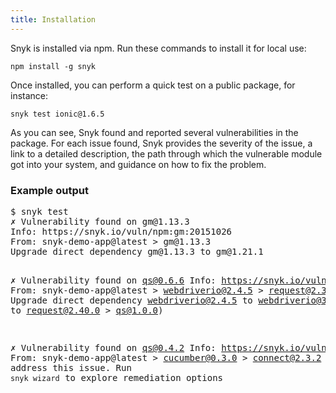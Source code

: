 ```yaml
---
title: Installation
---
```


<p>Snyk is installed via npm. Run these commands to install it for local use:</p>

<div class="highlight"><pre><code class="language-console" data-lang="console"><span class="go">npm install -g snyk</span></code></pre></div>

<p>Once installed, you can perform a quick test on a public package, for instance:</p>

<div class="highlight"><pre><code class="language-console" data-lang="console"><span class="go">snyk test ionic@1.6.5</span></code></pre></div>

<p>As you can see, Snyk found and reported several vulnerabilities in the package. For each issue found, Snyk provides the severity of the issue, a link to a detailed description, the path through which the vulnerable module got into your system, and guidance on how to fix the problem.</p>

<div class="screenshot">
<h3 class="screenshot__label">Example output</h3>
<pre class="code">$ snyk test
<span class="syn--red">✗ Vulnerability found on gm@1.13.3</span>
Info: https://snyk.io/vuln/npm:gm:20151026
From: snyk-demo-app@latest &gt; gm@1.13.3
<span class="syn--white syn--bold">Upgrade direct dependency gm@1.13.3 to gm@1.21.1</span>

<span class="syn--red">✗ Vulnerability found on qs@0.6.6</span>
Info: https://snyk.io/vuln/npm:qs:20140806
From: snyk-demo-app@latest &gt; webdriverio@2.4.5 &gt; request@2.34.0 &gt; qs@0.6.6
<span class="syn--white syn--bold">Upgrade direct dependency webdriverio@2.4.5 to webdriverio@3.0.1 (triggers upgrades to request@2.40.0 &gt; qs@1.0.0)</span>

<span class="syn--red">✗ Vulnerability found on qs@0.4.2</span>
Info: https://snyk.io/vuln/npm:qs:20140806-1
From: snyk-demo-app@latest &gt; cucumber@0.3.0 &gt; connect@2.3.2 &gt; qs@0.4.2
No direct dependency upgrade can address this issue.
<span class="syn--white syn--bold">Run `snyk wizard` to explore remediation options</span></pre>
</div>
